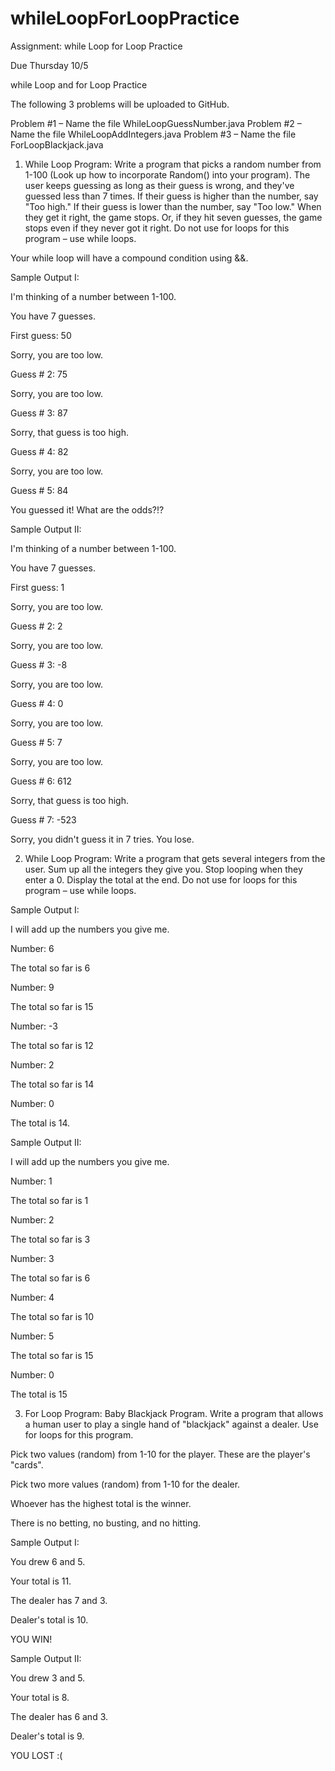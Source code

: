 # whileLoopForLoopPractice
Assignment: while Loop for Loop Practice

Due Thursday 10/5

while Loop and for Loop Practice

The following 3 problems will be uploaded to GitHub.

Problem #1 – Name the file WhileLoopGuessNumber.java
Problem #2 – Name the file WhileLoopAddIntegers.java
Problem #3 – Name the file ForLoopBlackjack.java

1. While Loop Program: Write a program that picks a random number from 1-100 (Look up how to
incorporate Random() into your program). The user keeps guessing as long as their guess is wrong, and
they've guessed less than 7 times. If their guess is higher than the number, say "Too high." If their guess is
lower than the number, say "Too low." When they get it right, the game stops. Or, if they hit seven
guesses, the game stops even if they never got it right. Do not use for loops for this program – use while
loops.

Your while loop will have a compound condition using &&.

Sample Output I: 

I'm thinking of a number between 1-100. 

You have 7 guesses.

First guess: 50

Sorry, you are too low.

Guess # 2: 75

Sorry, you are too low.

Guess # 3: 87

Sorry, that guess is too high.

Guess # 4: 82

Sorry, you are too low.

Guess # 5: 84

You guessed it! What are the odds?!?

Sample Output II:

I'm thinking of a number between 1-100. 

You have 7 guesses.

First guess: 1

Sorry, you are too low.

Guess # 2: 2

Sorry, you are too low.

Guess # 3: -8

Sorry, you are too low.

Guess # 4: 0

Sorry, you are too low.

Guess # 5: 7

Sorry, you are too low.

Guess # 6: 612

Sorry, that guess is too high.

Guess # 7: -523

Sorry, you didn't guess it in 7 tries. You lose.

2. While Loop Program: Write a program that gets several integers from the user. Sum up all the integers
they give you. Stop looping when they enter a 0. Display the total at the end. Do not use for loops for this
program – use while loops.

Sample Output I:

I will add up the numbers you give me.

Number: 6

The total so far is 6

Number: 9

The total so far is 15

Number: -3

The total so far is 12

Number: 2

The total so far is 14

Number: 0

The total is 14.

Sample Output II:

I will add up the numbers you give me.

Number: 1

The total so far is 1

Number: 2

The total so far is 3

Number: 3

The total so far is 6

Number: 4

The total so far is 10

Number: 5

The total so far is 15

Number: 0

The total is 15


3. For Loop Program: Baby Blackjack Program. Write a program that allows a human user to play a single
hand of "blackjack" against a dealer. Use for loops for this program.

Pick two values (random) from 1-10 for the player. These are the player's "cards".

Pick two more values (random) from 1-10 for the dealer.

Whoever has the highest total is the winner.

There is no betting, no busting, and no hitting.

Sample Output I: 

You drew 6 and 5.

Your total is 11.

The dealer has 7 and 3.

Dealer's total is 10.

YOU WIN!

Sample Output II:

You drew 3 and 5.

Your total is 8.

The dealer has 6 and 3.

Dealer's total is 9.

YOU LOST :(
